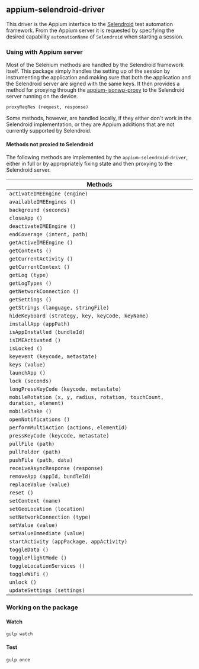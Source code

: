 ## appium-selendroid-driver

This driver is the Appium interface to the [Selendroid](http://selendroid.io/) test automation framework. From the Appium server it is requested by specifying the desired capability `automationName` of `Selendroid` when starting a session.


### Using with Appium server

Most of the Selenium methods are handled by the Selendroid framework itself. This package simply handles the setting up of the session by instrumenting the application and making sure that both the application and the Selendroid server are signed with the same keys. It then provides a method for proxying through the [appium-jsonwp-proxy](https://github.com/appium/jsonwp-proxy) to the Selendroid server running on the device.

`proxyReqRes (request, response)`

Some methods, however, are handled locally, if they either don't work in the Selendroid implementation, or they are Appium additions that are not currently supported by Selendroid.

#### Methods not proxied to Selendroid

The following methods are implemented by the `appium-selendroid-driver`, either in full or by appropriately fixing state and then proxying to the Selendroid server.

| Methods                                                                   |
|---------------------------------------------------------------------------|
| `activateIMEEngine (engine)`                                              |
| `availableIMEEngines ()`                                                  |
| `background (seconds)`                                                    |
| `closeApp ()`                                                             |
| `deactivateIMEEngine ()`                                                  |
| `endCoverage (intent, path)`                                              |
| `getActiveIMEEngine ()`                                                   |
| `getContexts ()`                                                          |
| `getCurrentActivity ()`                                                   |
| `getCurrentContext ()`                                                    |
| `getLog (type)`                                                           |
| `getLogTypes ()`                                                          |
| `getNetworkConnection ()`                                                 |
| `getSettings ()`                                                          |
| `getStrings (language, stringFile)`                                       |
| `hideKeyboard (strategy, key, keyCode, keyName)`                          |
| `installApp (appPath)`                                                    |
| `isAppInstalled (bundleId)`                                               |
| `isIMEActivated ()`                                                       |
| `isLocked ()`                                                             |
| `keyevent (keycode, metastate)`                                           |
| `keys (value)`                                                            |
| `launchApp ()`                                                            |
| `lock (seconds)`                                                          |
| `longPressKeyCode (keycode, metastate)`                                   |
| `mobileRotation (x, y, radius, rotation, touchCount, duration, element)`  |
| `mobileShake ()`                                                          |
| `openNotifications ()`                                                    |
| `performMultiAction (actions, elementId)`                                 |
| `pressKeyCode (keycode, metastate)`                                       |
| `pullFile (path)`                                                         |
| `pullFolder (path)`                                                       |
| `pushFile (path, data)`                                                   |
| `receiveAsyncResponse (response)`                                         |
| `removeApp (appId, bundleId)`                                             |
| `replaceValue (value)`                                                    |
| `reset ()`                                                                |
| `setContext (name)`                                                       |
| `setGeoLocation (location)`                                               |
| `setNetworkConnection (type)`                                             |
| `setValue (value)`                                                        |
| `setValueImmediate (value)`                                               |
| `startActivity (appPackage, appActivity)`                                 |
| `toggleData ()`                                                           |
| `toggleFlightMode ()`                                                     |
| `toggleLocationServices ()`                                               |
| `toggleWiFi ()`                                                           |
| `unlock ()`                                                               |
| `updateSettings (settings)`                                               |


### Working on the package

#### Watch

```
gulp watch
```

#### Test

```
gulp once
```
